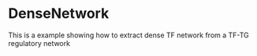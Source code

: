 # DenseNetwork
This is a example showing how to extract dense TF network from a TF-TG regulatory network
